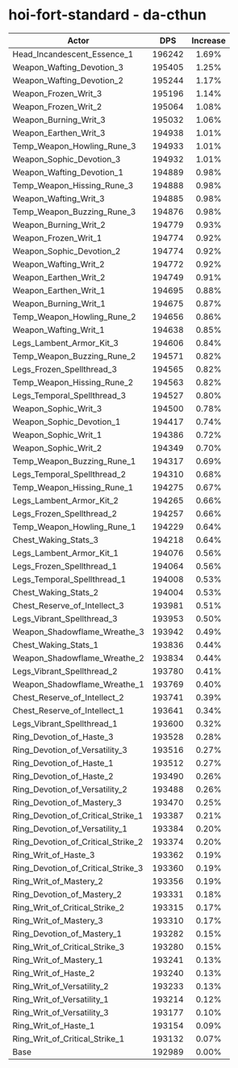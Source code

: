 # hoi-fort-standard - da-cthun
| Actor | DPS | Increase |
|---|:---:|:---:|
|Head_Incandescent_Essence_1|196242|1.69%|
|Weapon_Wafting_Devotion_3|195405|1.25%|
|Weapon_Wafting_Devotion_2|195244|1.17%|
|Weapon_Frozen_Writ_3|195196|1.14%|
|Weapon_Frozen_Writ_2|195064|1.08%|
|Weapon_Burning_Writ_3|195032|1.06%|
|Weapon_Earthen_Writ_3|194938|1.01%|
|Temp_Weapon_Howling_Rune_3|194933|1.01%|
|Weapon_Sophic_Devotion_3|194932|1.01%|
|Weapon_Wafting_Devotion_1|194889|0.98%|
|Temp_Weapon_Hissing_Rune_3|194888|0.98%|
|Weapon_Wafting_Writ_3|194885|0.98%|
|Temp_Weapon_Buzzing_Rune_3|194876|0.98%|
|Weapon_Burning_Writ_2|194779|0.93%|
|Weapon_Frozen_Writ_1|194774|0.92%|
|Weapon_Sophic_Devotion_2|194774|0.92%|
|Weapon_Wafting_Writ_2|194772|0.92%|
|Weapon_Earthen_Writ_2|194749|0.91%|
|Weapon_Earthen_Writ_1|194695|0.88%|
|Weapon_Burning_Writ_1|194675|0.87%|
|Temp_Weapon_Howling_Rune_2|194656|0.86%|
|Weapon_Wafting_Writ_1|194638|0.85%|
|Legs_Lambent_Armor_Kit_3|194606|0.84%|
|Temp_Weapon_Buzzing_Rune_2|194571|0.82%|
|Legs_Frozen_Spellthread_3|194565|0.82%|
|Temp_Weapon_Hissing_Rune_2|194563|0.82%|
|Legs_Temporal_Spellthread_3|194527|0.80%|
|Weapon_Sophic_Writ_3|194500|0.78%|
|Weapon_Sophic_Devotion_1|194417|0.74%|
|Weapon_Sophic_Writ_1|194386|0.72%|
|Weapon_Sophic_Writ_2|194349|0.70%|
|Temp_Weapon_Buzzing_Rune_1|194317|0.69%|
|Legs_Temporal_Spellthread_2|194310|0.68%|
|Temp_Weapon_Hissing_Rune_1|194275|0.67%|
|Legs_Lambent_Armor_Kit_2|194265|0.66%|
|Legs_Frozen_Spellthread_2|194257|0.66%|
|Temp_Weapon_Howling_Rune_1|194229|0.64%|
|Chest_Waking_Stats_3|194218|0.64%|
|Legs_Lambent_Armor_Kit_1|194076|0.56%|
|Legs_Frozen_Spellthread_1|194064|0.56%|
|Legs_Temporal_Spellthread_1|194008|0.53%|
|Chest_Waking_Stats_2|194004|0.53%|
|Chest_Reserve_of_Intellect_3|193981|0.51%|
|Legs_Vibrant_Spellthread_3|193953|0.50%|
|Weapon_Shadowflame_Wreathe_3|193942|0.49%|
|Chest_Waking_Stats_1|193836|0.44%|
|Weapon_Shadowflame_Wreathe_2|193834|0.44%|
|Legs_Vibrant_Spellthread_2|193780|0.41%|
|Weapon_Shadowflame_Wreathe_1|193769|0.40%|
|Chest_Reserve_of_Intellect_2|193741|0.39%|
|Chest_Reserve_of_Intellect_1|193641|0.34%|
|Legs_Vibrant_Spellthread_1|193600|0.32%|
|Ring_Devotion_of_Haste_3|193528|0.28%|
|Ring_Devotion_of_Versatility_3|193516|0.27%|
|Ring_Devotion_of_Haste_1|193512|0.27%|
|Ring_Devotion_of_Haste_2|193490|0.26%|
|Ring_Devotion_of_Versatility_2|193488|0.26%|
|Ring_Devotion_of_Mastery_3|193470|0.25%|
|Ring_Devotion_of_Critical_Strike_1|193387|0.21%|
|Ring_Devotion_of_Versatility_1|193384|0.20%|
|Ring_Devotion_of_Critical_Strike_2|193374|0.20%|
|Ring_Writ_of_Haste_3|193362|0.19%|
|Ring_Devotion_of_Critical_Strike_3|193360|0.19%|
|Ring_Writ_of_Mastery_2|193356|0.19%|
|Ring_Devotion_of_Mastery_2|193331|0.18%|
|Ring_Writ_of_Critical_Strike_2|193315|0.17%|
|Ring_Writ_of_Mastery_3|193310|0.17%|
|Ring_Devotion_of_Mastery_1|193282|0.15%|
|Ring_Writ_of_Critical_Strike_3|193280|0.15%|
|Ring_Writ_of_Mastery_1|193241|0.13%|
|Ring_Writ_of_Haste_2|193240|0.13%|
|Ring_Writ_of_Versatility_2|193233|0.13%|
|Ring_Writ_of_Versatility_1|193214|0.12%|
|Ring_Writ_of_Versatility_3|193177|0.10%|
|Ring_Writ_of_Haste_1|193154|0.09%|
|Ring_Writ_of_Critical_Strike_1|193132|0.07%|
|Base|192989|0.00%|
